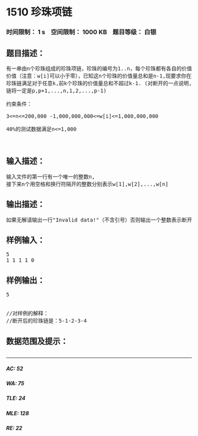 # 1510 珍珠项链   
### 时间限制： 1 s&nbsp;&nbsp;&nbsp;&nbsp;空间限制： 1000 KB&nbsp;&nbsp;&nbsp;&nbsp;题目等级： 白银  
## 题目描述：  

<pre>
有一串由n个珍珠组成的珍珠项链，珍珠的编号为1..n，每个珍珠都有各自的价值，我们用w[i]表示编号为i的珍珠的
价值（注意：w[i]可以小于零），已知这n个珍珠的价值量总和是n-1,现要求你在项链的某个位置断开，使得断开后的
珍珠链满足对于任意k,前k个珍珠的价值量总和不超过k-1. (对断开的一点说明, 如果在位置p断开, 那么得到的珍珠
链将一定是p,p+1,...,n,1,2,...,p-1)
 
约束条件：
 
3<=n<=200,000 -1,000,000,000<=w[i]<=1,000,000,000
 
40%的测试数据满足n<=1,000
  

</pre>
  
  
## 输入描述：  

<pre>
输入文件的第一行有一个唯一的整数n,
接下来n个用空格和换行符隔开的整数分别表示w[1],w[2],...,w[n]
</pre>
  
  
## 输出描述：  

<pre>
如果无解请输出一行"Invalid data!"（不含引号）否则输出一个整数表示断开后的珍珠链第一个珍珠的编号
</pre>
  
  
## 样例输入：  

<pre>
5
1 1 1 1 0
</pre>
  
  
## 样例输出：  

<pre>
5
 
 
//对样例的解释：
//断开后的珍珠链是：5-1-2-3-4
</pre>
  
  
## 数据范围及提示：  

<pre>
</pre>
  
  
***  

##### AC: 52  
##### WA: 75  
##### TLE: 24  
##### MLE: 128  
##### RE: 22  
